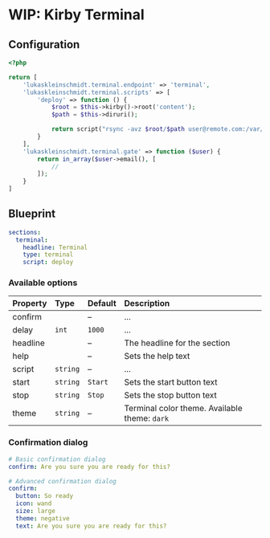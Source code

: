 # WIP: Kirby Terminal

## Configuration

```php
<?php

return [
    'lukaskleinschmidt.terminal.endpoint' => 'terminal',
    'lukaskleinschmidt.terminal.scripts' => [
        'deploy' => function () {
            $root = $this->kirby()->root('content');
            $path = $this->diruri();

            return script("rsync -avz $root/$path user@remote.com:/var/www/html/content/$path --delete");
        }
    ],
    'lukaskleinschmidt.terminal.gate' => function ($user) {
        return in_array($user->email(), [
            //
        ]);
    }
]
```

## Blueprint

```yml
sections:
  terminal:
    headline: Terminal
    type: terminal
    script: deploy
```

### Available options

Property | Type     | Default | Description
:--      | :--      | :--     | :--
confirm  |          | –       | ...
delay    | `int`    | `1000`  | ...
headline |          | –       | The headline for the section
help     |          | –       | Sets the help text
script   | `string` | –       | ...
start    | `string` | `Start` | Sets the start button text
stop     | `string` | `Stop`  | Sets the stop button text
theme    | `string` | –       | Terminal color theme. Available theme: `dark`

### Confirmation dialog
```yml
# Basic confirmation dialog
confirm: Are you sure you are ready for this?

# Advanced confirmation dialog
confirm:
  button: So ready
  icon: wand
  size: large
  theme: negative
  text: Are you sure you are ready for this?
```

